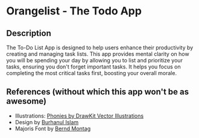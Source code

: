 # Orangelist - The Todo App

## Description

The To-Do List App is designed to help users enhance their productivity by creating and managing task lists. This app provides mental clarity on how you will be spending your day by allowing you to list and prioritize your tasks, ensuring you don't forget important tasks. It helps you focus on completing the most critical tasks first, boosting your overall morale.

## References (without which this app won't be as awesome)

- Illustrations: [Phonies by DrawKit Vector Illustrations](https://www.drawkit.com/illustrations/phonies-illustrations)
- Design by [Burhanul Islam](https://dribbble.com/shots/22604632-Todo-Website-Todo-App)
- Majoris Font by [Bernd Montag](https://www.fontzillion.com/fonts/bernd-montag/majoris)

